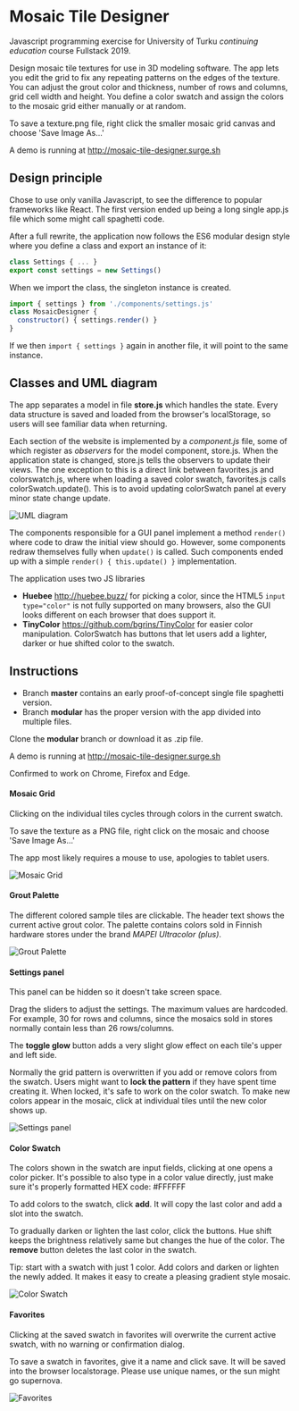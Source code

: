 # Mosaic Tile Designer

Javascript programming exercise for University of Turku _continuing education_ course Fullstack 2019. 

Design mosaic tile textures for use in 3D modeling software. The app lets you edit the grid to fix any repeating patterns on the edges of the texture. You can adjust the grout color and thickness, number of rows and columns, grid cell width and height. You define a color swatch and assign the colors to the mosaic grid either manually or at random.

To save a texture.png file, right click the smaller mosaic grid canvas and choose 'Save Image As...'

A demo is running at http://mosaic-tile-designer.surge.sh

## Design principle
Chose to use only vanilla Javascript, to see the difference to popular frameworks like React. The first version ended up being a long single app.js file which some might call spaghetti code.

After a full rewrite, the application now follows the ES6 modular design style where you define a class and export an instance of it:

```javascript
class Settings { ... }
export const settings = new Settings()
```
When we import the class, the singleton instance is created.  

```javascript
import { settings } from './components/settings.js'
class MosaicDesigner { 
  constructor() { settings.render() }
}
```
If we then `import { settings }` again in another file, it will point to the same instance.

## Classes and UML diagram
The app separates a model in file **store.js** which handles the state. Every data structure is saved and loaded from the browser's localStorage, so users will see familiar data when returning.

Each section of the website is implemented by a _component.js_ file, some of which register as _observers_ for the model component, store.js. When the application state is changed, store.js tells the observers to update their views. The one exception to this is a direct link between favorites.js and colorswatch.js, where when loading a saved color swatch, favorites.js calls colorSwatch.update(). This is to avoid updating colorSwatch panel at every minor state change update. 

![UML diagram](https://github.com/simosavonen/mosaic-tile-designer/blob/modular/img/UMLdiagram.png)

The components responsible for a GUI panel implement a method `render()` where code to draw the initial view should go. However, some components redraw themselves fully when `update()` is called. Such components ended up with a simple `render() { this.update() }` implementation.

The application uses two JS libraries
- **Huebee** http://huebee.buzz/ for picking a color, since the HTML5 `input type="color"` is not fully supported on many browsers, also the GUI looks different on each browser that does support it.
- **TinyColor** https://github.com/bgrins/TinyColor for easier color manipulation. ColorSwatch has buttons that let users add a lighter, darker or hue shifted color to the swatch.

## Instructions

- Branch **master** contains an early proof-of-concept single file spaghetti version.
- Branch **modular** has the proper version with the app divided into multiple files.

Clone the **modular** branch or download it as .zip file. 

A demo is running at http://mosaic-tile-designer.surge.sh

Confirmed to work on Chrome, Firefox and Edge.

#### Mosaic Grid
Clicking on the individual tiles cycles through colors in the current swatch.

To save the texture as a PNG file, right click on the mosaic and choose 'Save Image As...'

The app most likely requires a mouse to use, apologies to tablet users.

![Mosaic Grid](https://github.com/simosavonen/mosaic-tile-designer/blob/modular/img/canvas.png)

#### Grout Palette
The different colored sample tiles are clickable. The header text shows the current active grout color.
The palette contains colors sold in Finnish hardware stores under the brand _MAPEI Ultracolor (plus)_.

![Grout Palette](https://github.com/simosavonen/mosaic-tile-designer/blob/modular/img/groutPalette.png)

#### Settings panel
This panel can be hidden so it doesn't take screen space.

Drag the sliders to adjust the settings. The maximum values are hardcoded. For example, 30 for rows and columns, since the mosaics sold in stores normally contain less than 26 rows/columns.

The **toggle glow** button adds a very slight glow effect on each tile's upper and left side.

Normally the grid pattern is overwritten if you add or remove colors from the swatch. Users might want to **lock the pattern** if they have spent time creating it. When locked, it's safe to work on the color swatch. To make new colors appear in the mosaic, click at individual tiles until the new color shows up.

![Settings panel](https://github.com/simosavonen/mosaic-tile-designer/blob/modular/img/settings.png)

#### Color Swatch
The colors shown in the swatch are input fields, clicking at one opens a color picker. It's possible to also type in a color value directly, just make sure it's properly formatted HEX code: #FFFFFF

To add colors to the swatch, click **add**. It will copy the last color and add a slot into the swatch. 

To gradually darken or lighten the last color, click the buttons. Hue shift keeps the brightness relatively same but changes the hue of the color. The **remove** button deletes the last color in the swatch.

Tip: start with a swatch with just 1 color. Add colors and darken or lighten the newly added. It makes it easy to create a pleasing gradient style mosaic.

![Color Swatch](https://github.com/simosavonen/mosaic-tile-designer/blob/modular/img/colorSwatch.png)

#### Favorites
Clicking at the saved swatch in favorites will overwrite the current active swatch, with no warning or confirmation dialog. 

To save a swatch in favorites, give it a name and click save. It will be saved into the browser localstorage. Please use unique names, or the sun might go supernova.

![Favorites](https://github.com/simosavonen/mosaic-tile-designer/blob/modular/img/favorites.png)
